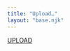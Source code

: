 ```yaml
---
title: "Upload…"
layout: "base.njk"
---
```

<a class="button button-glitch" href="/upload">UPLOAD</a>
